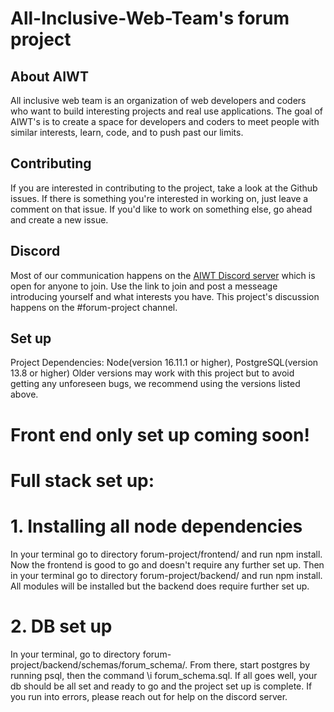 
# All-Inclusive-Web-Team's forum project

## About AIWT

All inclusive web team is an organization of web developers and coders who want to build interesting projects and real use applications. The goal of AIWT's is to create a space for developers and coders to meet people with similar interests, learn, code, and to push past our limits.

## Contributing

If you are interested in contributing to the project, take a look at the Github issues. If there is something you're interested in working on, just leave a comment on that issue. If you'd like to work on something else, go ahead and create a new issue.

## Discord

Most of our communication happens on the [AIWT Discord server](https://discord.gg/WCvP2YWKrs) which is open for anyone to join. Use the link to join and post a messeage introducing yourself and what interests you have. This project's discussion happens on the #forum-project channel.

## Set up

Project Dependencies: Node(version 16.11.1 or higher), PostgreSQL(version 13.8 or higher)
Older versions may work with this project but to avoid getting any unforeseen bugs, we recommend using the versions listed above.

# Front end only set up coming soon!

# Full stack set up:

# 1. Installing all node dependencies

In your terminal go to directory forum-project/frontend/ and run npm install. Now the frontend is good to go and doesn't require any further set up.
Then in your terminal go to directory forum-project/backend/ and run npm install. All modules will be installed but the backend does require
further set up.

# 2. DB set up

In your terminal, go to directory forum-project/backend/schemas/forum_schema/.
From there, start postgres by running psql, then the command \i forum_schema.sql. If all goes well, your db should be all set and ready to go
and the project set up is complete. If you run into errors, please reach out for help on the discord server.

